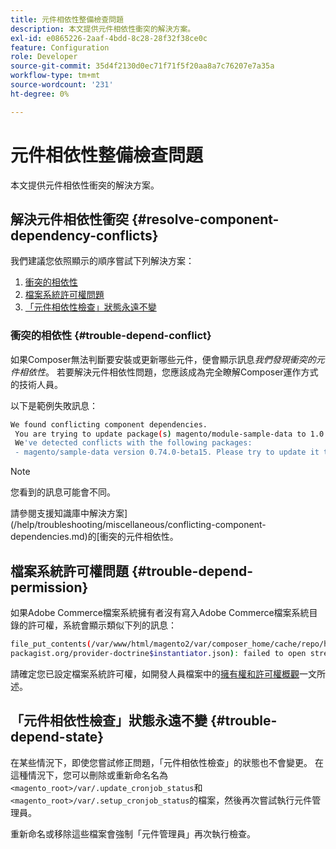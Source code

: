 ```yaml
---
title: 元件相依性整備檢查問題
description: 本文提供元件相依性衝突的解決方案。
exl-id: e0865226-2aaf-4bdd-8c28-28f32f38ce0c
feature: Configuration
role: Developer
source-git-commit: 35d4f2130d0ec71f71f5f20aa8a7c76207e7a35a
workflow-type: tm+mt
source-wordcount: '231'
ht-degree: 0%

---
```


# 元件相依性整備檢查問題

本文提供元件相依性衝突的解決方案。

## 解決元件相依性衝突 {#resolve-component-dependency-conflicts}

我們建議您依照顯示的順序嘗試下列解決方案：

1. [衝突的相依性](#trouble-depend-conflict)
1. [檔案系統許可權問題](#trouble-depend-permission)
1. [「元件相依性檢查」狀態永遠不變](#trouble-depend-state)

### 衝突的相依性 {#trouble-depend-conflict}

如果Composer無法判斷要安裝或更新哪些元件，便會顯示訊息&#x200B;*我們發現衝突的元件相依性*。 若要解決元件相依性問題，您應該成為完全瞭解Composer運作方式的技術人員。

以下是範例失敗訊息：

```bash
We found conflicting component dependencies.
 You are trying to update package(s) magento/module-sample-data to 1.0.0-beta
 We've detected conflicts with the following packages:
 - magento/sample-data version 0.74.0-beta15. Please try to update it to one of the following package versions: 0.74.0-beta16, 0.74.0-beta14, 0.74.0-beta13, 0.74.0-beta12, 0.74.0-beta11, 0.74.0-beta10, 0.74.0-beta9, 0.74.0-beta8, 0.74.0-beta7
```

>[!NOTE]
>
>您看到的訊息可能會不同。

請參閱支援知識庫中解決方案](/help/troubleshooting/miscellaneous/conflicting-component-dependencies.md)的[衝突的元件相依性。

## 檔案系統許可權問題 {#trouble-depend-permission}

如果Adobe Commerce檔案系統擁有者沒有寫入Adobe Commerce檔案系統目錄的許可權，系統會顯示類似下列的訊息：

```bash
file_put_contents(/var/www/html/magento2/var/composer_home/cache/repo/https---
packagist.org/provider-doctrine$instantiator.json): failed to open stream: Permission denied
```

請確定您已設定檔案系統許可權，如開發人員檔案中的[擁有權和許可權概觀](https://devdocs.magento.com/guides/v2.3/install-gde/prereq/file-sys-perms-over.html)一文所述。

## 「元件相依性檢查」狀態永遠不變 {#trouble-depend-state}

在某些情況下，即使您嘗試修正問題，「元件相依性檢查」的狀態也不會變更。 在這種情況下，您可以刪除或重新命名名為`<magento_root>/var/.update_cronjob_status`和`<magento_root>/var/.setup_cronjob_status`的檔案，然後再次嘗試執行元件管理員。

重新命名或移除這些檔案會強制「元件管理員」再次執行檢查。
